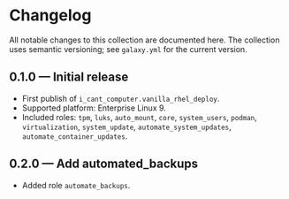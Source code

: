 # Changelog

All notable changes to this collection are documented here. The collection uses
semantic versioning; see `galaxy.yml` for the current version.

## 0.1.0 — Initial release

- First publish of `i_cant_computer.vanilla_rhel_deploy`.
- Supported platform: Enterprise Linux 9.
- Included roles: `tpm`, `luks`, `auto_mount`, `core`, `system_users`, `podman`,
  `virtualization`, `system_update`, `automate_system_updates`,
  `automate_container_updates`.

## 0.2.0 — Add automated_backups

- Added role `automate_backups`.
